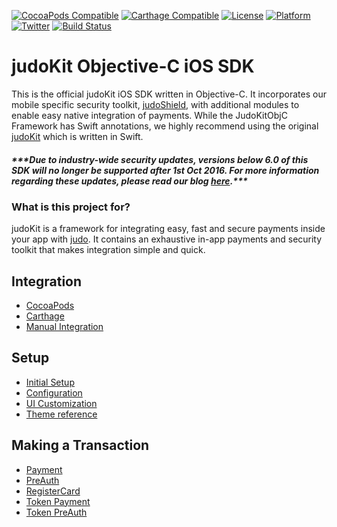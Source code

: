 [![CocoaPods Compatible](https://img.shields.io/cocoapods/v/JudoKitObjC.svg)](https://img.shields.io/cocoapods/v/JudoKitObjC.svg)
[![Carthage Compatible](https://img.shields.io/badge/Carthage-compatible-4BC51D.svg)](https://github.com/Carthage/Carthage)
[![License](https://img.shields.io/cocoapods/l/JudoKitObjC.svg)](http://http://cocoadocs.org/docsets/JudoKitObjC)
[![Platform](https://img.shields.io/cocoapods/p/JudoKitObjC.svg)](http://http://cocoadocs.org/docsets/JudoKitObjC)
[![Twitter](https://img.shields.io/badge/twitter-@JudoPayments-orange.svg)](http://twitter.com/JudoPayments)
[![Build Status](https://travis-ci.org/JudoPay/JudoKitObjC.svg)](http://travis-ci.org/JudoPay/JudoKitObjC)

# judoKit Objective-C iOS SDK

This is the official judoKit iOS SDK written in Objective-C. It incorporates our mobile specific security toolkit, [judoShield](https://github.com/judopay/judoshield), with additional modules to enable easy native integration of payments. While the JudoKitObjC Framework has Swift annotations, we highly recommend using the original [judoKit](https://github.com/judopay/JudoKit) which is written in Swift.

##### **\*\*\*Due to industry-wide security updates, versions below 6.0 of this SDK will no longer be supported after 1st Oct 2016. For more information regarding these updates, please read our blog [here](http://hub.judopay.com/pci31-security-updates/).*****

### What is this project for?

judoKit is a framework for integrating easy, fast and secure payments inside your app with [judo](https://www.judopay.com/). It contains an exhaustive in-app payments and security toolkit that makes integration simple and quick.


## Integration

- [CocoaPods](https://github.com/JudoPay/JudoKitObjC/wiki/CocoaPods)
- [Carthage](https://github.com/JudoPay/JudoKitObjC/wiki/Carthage)
- [Manual Integration](https://github.com/JudoPay/JudoKitObjC/wiki/Manual-Integration)

## Setup

- [Initial Setup](https://github.com/JudoPay/JudoKitObjC/wiki/Initial-Setup)
- [Configuration](https://github.com/JudoPay/JudoKitObjC/wiki/Configuration)
- [UI Customization](https://github.com/JudoPay/JudoKitObjC/wiki/UI-Customization)
- [Theme reference](https://github.com/JudoPay/JudoKitObjC/wiki/Theme-reference)

## Making a Transaction

- [Payment](https://github.com/JudoPay/JudoKitObjC/wiki/Payment)
- [PreAuth](https://github.com/JudoPay/JudoKitObjC/wiki/PreAuth)
- [RegisterCard](https://github.com/JudoPay/JudoKitObjC/wiki/Register-Card)
- [Token Payment](https://github.com/JudoPay/JudoKitObjC/wiki/Token-Payment)
- [Token PreAuth](https://github.com/JudoPay/JudoKitObjC/wiki/Token-PreAuth)

